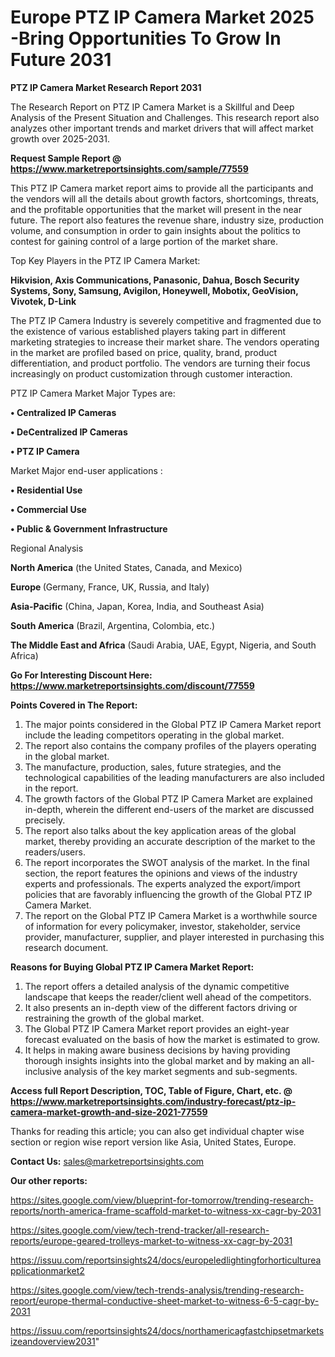   # Europe PTZ IP Camera Market 2025 -Bring Opportunities To Grow In Future 2031

<strong>PTZ IP Camera Market Research Report 2031</strong>

The Research Report on PTZ IP Camera Market is a Skillful and Deep Analysis of the Present Situation and Challenges. This research report also analyzes other important trends and market drivers that will affect market growth over 2025-2031.

<strong>Request Sample Report @ <a href=https://www.marketreportsinsights.com/sample/77559>https://www.marketreportsinsights.com/sample/77559</a></strong>

This PTZ IP Camera market report aims to provide all the participants and the vendors will all the details about growth factors, shortcomings, threats, and the profitable opportunities that the market will present in the near future. The report also features the revenue share, industry size, production volume, and consumption in order to gain insights about the politics to contest for gaining control of a large portion of the market share.

Top Key Players in the PTZ IP Camera Market:

<strong>Hikvision, Axis Communications, Panasonic, Dahua, Bosch Security Systems, Sony, Samsung, Avigilon, Honeywell, Mobotix, GeoVision, Vivotek, D-Link</strong>

The PTZ IP Camera Industry is severely competitive and fragmented due to the existence of various established players taking part in different marketing strategies to increase their market share. The vendors operating in the market are profiled based on price, quality, brand, product differentiation, and product portfolio. The vendors are turning their focus increasingly on product customization through customer interaction.

PTZ IP Camera Market Major Types are:

<strong>• Centralized IP Cameras

• DeCentralized IP Cameras

• PTZ IP Camera</strong>

Market Major end-user applications :

<strong>• Residential Use

• Commercial Use

• Public & Government Infrastructure</strong>

Regional Analysis

</u><strong><b>North America</b></strong> (the United States, Canada, and Mexico)

<strong><b>Europe </b></strong>(Germany, France, UK, Russia, and Italy)

<strong><b>Asia-Pacific</b></strong> (China, Japan, Korea, India, and Southeast Asia)

<strong><b>South America</b></strong> (Brazil, Argentina, Colombia, etc.)

<strong><b>The Middle East and Africa</b></strong> (Saudi Arabia, UAE, Egypt, Nigeria, and South Africa)

<strong>Go For Interesting Discount Here: <a href=https://www.marketreportsinsights.com/discount/77559>https://www.marketreportsinsights.com/discount/77559</a></strong>

<strong>Points Covered in The Report:</strong>
<ol>
  <li>The major points considered in the Global PTZ IP Camera Market report include the leading competitors operating in the global market.</li>
  <li>The report also contains the company profiles of the players operating in the global market.</li>
  <li>The manufacture, production, sales, future strategies, and the technological capabilities of the leading manufacturers are also included in the report.</li>
  <li>The growth factors of the Global PTZ IP Camera Market are explained in-depth, wherein the different end-users of the market are discussed precisely.</li>
  <li>The report also talks about the key application areas of the global market, thereby providing an accurate description of the market to the readers/users.</li>
  <li>The report incorporates the SWOT analysis of the market. In the final section, the report features the opinions and views of the industry experts and professionals. The experts analyzed the export/import policies that are favorably influencing the growth of the Global PTZ IP Camera Market.</li>
  <li>The report on the Global PTZ IP Camera Market is a worthwhile source of information for every policymaker, investor, stakeholder, service provider, manufacturer, supplier, and player interested in purchasing this research document.</li>
</ol>
<strong>Reasons for Buying Global PTZ IP Camera Market Report:</strong>

<ol>
  <li>The report offers a detailed analysis of the dynamic competitive landscape that keeps the reader/client well ahead of the competitors.</li>
  <li>It also presents an in-depth view of the different factors driving or restraining the growth of the global market.</li>
  <li>The Global PTZ IP Camera Market report provides an eight-year forecast evaluated on the basis of how the market is estimated to grow.</li>
  <li>It helps in making aware business decisions by having providing thorough insights insights into the global market and by making an all-inclusive analysis of the key market segments and sub-segments.</li>
</ol>
<strong>Access full Report Description, TOC, Table of Figure, Chart, etc. @ <a href=https://www.marketreportsinsights.com/industry-forecast/ptz-ip-camera-market-growth-and-size-2021-77559>https://www.marketreportsinsights.com/industry-forecast/ptz-ip-camera-market-growth-and-size-2021-77559</a></strong>


Thanks for reading this article; you can also get individual chapter wise section or region wise report version like Asia, United States, Europe.

<strong>Contact Us:</strong>
sales@marketreportsinsights.com

<strong>Our other reports:</strong>

<a href=https://sites.google.com/view/blueprint-for-tomorrow/trending-research-reports/north-america-frame-scaffold-market-to-witness-xx-cagr-by-2031>https://sites.google.com/view/blueprint-for-tomorrow/trending-research-reports/north-america-frame-scaffold-market-to-witness-xx-cagr-by-2031</a>

<a href=https://sites.google.com/view/tech-trend-tracker/all-research-reports/europe-geared-trolleys-market-to-witness-xx-cagr-by-2031>https://sites.google.com/view/tech-trend-tracker/all-research-reports/europe-geared-trolleys-market-to-witness-xx-cagr-by-2031</a>

<a href=https://issuu.com/reportsinsights24/docs/europeledlightingforhorticultureapplicationmarket2>https://issuu.com/reportsinsights24/docs/europeledlightingforhorticultureapplicationmarket2</a>

<a href=https://sites.google.com/view/tech-trends-analysis/trending-research-report/europe-thermal-conductive-sheet-market-to-witness-6-5-cagr-by-2031>https://sites.google.com/view/tech-trends-analysis/trending-research-report/europe-thermal-conductive-sheet-market-to-witness-6-5-cagr-by-2031</a>

<a href=https://issuu.com/reportsinsights24/docs/northamericagfastchipsetmarketsizeandoverview2031>https://issuu.com/reportsinsights24/docs/northamericagfastchipsetmarketsizeandoverview2031</a>"
